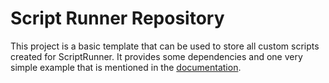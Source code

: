 Script Runner Repository
========================

This project is a basic template that can be used to store all custom scripts created for ScriptRunner.
It provides some dependencies and one very simple example that is mentioned in the [documentation](https://scriptrunner.adaptavist.com/latest/DevEnvironment.html).

